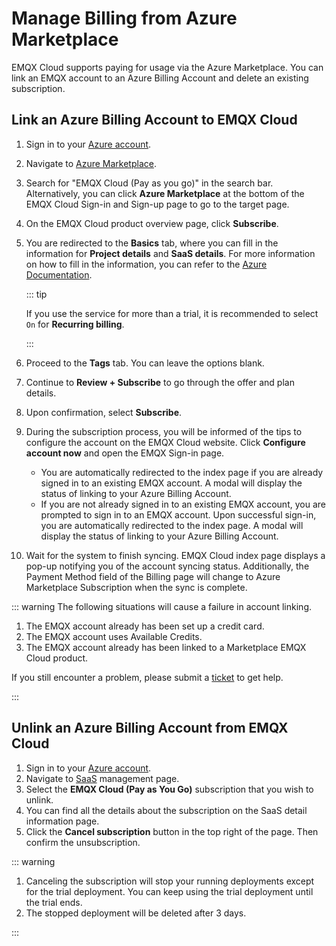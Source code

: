 # Manage Billing from Azure Marketplace

EMQX Cloud supports paying for usage via the Azure Marketplace. You can link an EMQX account to an Azure Billing Account and delete an existing subscription.


## Link an Azure Billing Account to EMQX Cloud

1. Sign in to your [Azure account](https://portal.azure.com/#home).

2. Navigate to [Azure Marketplace](https://portal.azure.com/#view/Microsoft_Azure_Marketplace/MarketplaceOffersBlade/selectedMenuItemId/home).

3. Search for "EMQX Cloud (Pay as you go)" in the search bar. Alternatively, you can click **Azure Marketplace** at the bottom of the EMQX Cloud Sign-in and Sign-up page to go to the target page.

4. On the EMQX Cloud product overview page, click **Subscribe**. 

5. You are redirected to the **Basics** tab, where you can fill in the information for **Project details** and **SaaS details**. For more information on how to fill in the information, you can refer to the [Azure Documentation](https://learn.microsoft.com/en-us/marketplace/purchase-saas-offer-in-azure-portal).

   ::: tip

   If you use the service for more than a trial, it is recommended to select `On` for **Recurring billing**.

   ::: 

6. Proceed to the **Tags** tab. You can leave the options blank.

7. Continue to **Review + Subscribe** to go through the offer and plan details.

8. Upon confirmation, select **Subscribe**.

9. During the subscription process, you will be informed of the tips to configure the account on the EMQX Cloud website. Click **Configure account now** and open the EMQX Sign-in page.

   - You are automatically redirected to the index page if you are already signed in to an existing EMQX account. A modal will display the status of linking to your Azure Billing Account.
   - If you are not already signed in to an existing EMQX account, you are prompted to sign in to an EMQX account. Upon successful sign-in, you are automatically redirected to the index page. A modal will display the status of linking to your Azure Billing Account.

10. Wait for the system to finish syncing.
    EMQX Cloud index page displays a pop-up notifying you of the account syncing status. Additionally, the Payment Method field of the Billing page will change to Azure Marketplace Subscription when the sync is complete.

::: warning
The following situations will cause a failure in account linking.

1. The EMQX account already has been set up a credit card.
2. The EMQX account uses Available Credits.
3. The EMQX account already has been linked to a Marketplace EMQX Cloud product.

If you still encounter a problem, please submit a [ticket](../feature/tickets.md) to get help.

:::


## Unlink an Azure Billing Account from EMQX Cloud

1. Sign in to your [Azure account](https://portal.azure.com/#home).
2. Navigate to [SaaS](https://portal.azure.com/#view/HubsExtension/BrowseResourceBlade/resourceType/Microsoft.SaaS%2Fresources) management page.
3. Select the **EMQX Cloud (Pay as You Go)** subscription that you wish to unlink.
4. You can find all the details about the subscription on the SaaS detail information page.
5. Click the **Cancel subscription** button in the top right of the page. Then confirm the unsubscription.

::: warning
1. Canceling the subscription will stop your running deployments except for the trial deployment. You can keep using the trial deployment until the trial ends.
2. The stopped deployment will be deleted after 3 days.

:::

